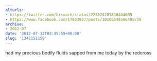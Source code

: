 ```yaml
---
alturls:
- https://twitter.com/bismark/status/223624287838404609
- https://www.facebook.com/17803937/posts/10100548506405739
archive:
- 2012-07
date: '2012-07-13T03:45:59+00:00'
slug: '1342151159'
---
```


had my precious bodily fluids sapped from me today by the redcross

